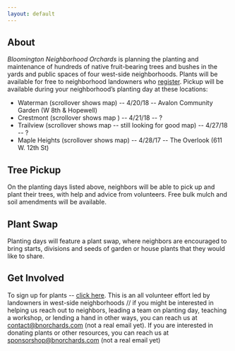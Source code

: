 ```yaml
---
layout: default
---
```


## About

*Bloomington Neighborhood Orchards* is planning the planting and maintenance of hundreds of native fruit-bearing trees and bushes in the yards and public spaces of four west-side neighborhoods.  Plants will be available for free to neighborhood landowners who [register](/register/).  Pickup will be available during your neighborhood’s planting day at these locations:

 - Waterman (scrollover shows map) -- 4/20/18 -- Avalon Community Garden (W 8th & Hopewell)
 - Crestmont (scrollover shows map ) -- 4/21/18 -- ?
 - Trailview (scrollover shows map -- still looking for good map) -- 4/27/18 -- ?
 - Maple Heights (scrollover shows map) -- 4/28/17 -- The Overlook (611 W. 12th St)

## Tree Pickup

On the planting days listed above, neighbors will be able to pick up and plant their trees, with help and advice from volunteers.  Free bulk mulch and soil amendments will be available.

## Plant Swap

Planting days will feature a plant swap, where neighbors are encouraged to bring starts, divisions and seeds of garden or house plants that they would like to share.

## Get Involved

To sign up for plants -- [click here](/register/).
This is an all volunteer effort led by landowners in west-side neighborhoods // if you might be interested in helping us reach out to neighbors, leading a team on planting day, teaching a workshop, or lending a hand in other ways, you can reach us at contact@bnorchards.com (not a real email yet).
If you are interested in donating plants or other resources, you can reach us at sponsorshop@bnorchards.com (not a real email yet)
